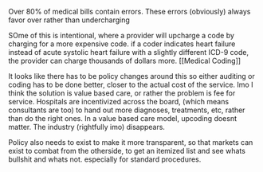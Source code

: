 Over 80% of medical bills contain errors. These errors (obviously) always favor over rather than undercharging

SOme of this is intentional, where a provider will upcharge a code by charging for a more expensive code. if a coder indicates heart failure instead of acute systolic heart failure with a slightly different ICD-9 code, the provider can charge thousands of dollars more.
[[Medical Coding]]

It looks like there has to be policy changes around this so either auditing or coding has to be done better, closer to the actual cost of the service. Imo I think the solution is value based care, or rather the problem is fee for service. Hospitals are incentivized across the board, (which means consultants are too) to hand out more diagnoses, treatments, etc, rather than do the right ones. In a value based care model, upcoding doesnt matter. The industry (rightfully imo) disappears.

Policy also needs to exist to make it more transparent, so that markets can exist to combat from the otherside, to get an itemized list and see whats bullshit and whats not. especially for standard procedures. 